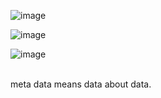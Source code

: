 ![image](https://github.com/sandeeptemp11/web-deveolpment/assets/134224176/ca904430-6fe2-4ebe-8420-c0790731196f)

![image](https://github.com/sandeeptemp11/web-deveolpment/assets/134224176/f9b9dbc5-c538-429c-a816-aaad5fae3035)

![image](https://github.com/sandeeptemp11/web-deveolpment/assets/134224176/c5ca6389-4b3d-485c-9082-a7dd6b30c1f8)

<br/>
meta data means data about data.
<br/>
